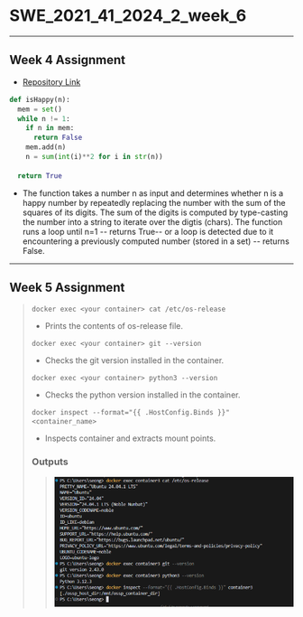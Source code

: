 # SWE_2021_41_2024_2_week_6
---
## Week 4 Assignment
+ [Repository Link](https://github.com/gatosopa/SWE_2021_41_2024_2_week_4/tree/main)

```python
def isHappy(n):
  mem = set()
  while n != 1:
    if n in mem:
      return False
    mem.add(n)
    n = sum(int(i)**2 for i in str(n))

  return True
```
+ The function takes a number n as input and determines whether n is a happy number by repeatedly replacing the number with the sum of the squares of its digits. The sum of the digits is computed by type-casting the number into a string to iterate over the digtis (chars). The function runs a loop until n=1 -- returns True-- or a loop is detected due to it encountering a previously computed number (stored in a set) -- returns False.
---
## Week 5 Assignment
>```shell
>docker exec <your container> cat /etc/os-release
>```
>+ Prints the contents of os-release file.
>```shell
>docker exec <your container> git --version
>```
>+ Checks the git version installed in the container.
>```shell
>docker exec <your container> python3 --version
>```
>+ Checks the python version installed in the container.
>```shell
>docker inspect --format="{{ .HostConfig.Binds }}" <container_name>
>```
>+ Inspects container and extracts mount points.
> ### Outputs
>>![output.png](opensource_week_5_2020311233.png)
